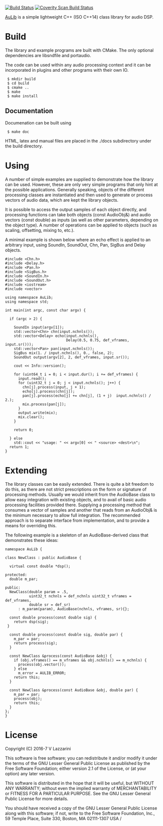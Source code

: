 [![Build Status](https://travis-ci.org/vlazzarini/AuLib.svg?branch=master)](https://travis-ci.org/vlazzarini/AuLib)
<a href="https://scan.coverity.com/projects/vlazzarini-aulib">
  <img alt="Coverity Scan Build Status"
       src="https://scan.coverity.com/projects/11643/badge.svg"/>
</a>

[AuLib](http://github.com/vlazzarini/AuLib) is a simple lightweight C++ (ISO C++14) class library for audio DSP.

Build
===========================================
 
  The library and example programs are built with CMake. The only
  optional dependencies are libsndfile and portaudio.
 
  The code can be used within any audio processing context and it can
  be incorporated in plugins and other programs with their own IO.
 

``` 
 $ mkdir build
 $ cd build
 $ cmake ..
 $ make
 $ make install
```

Documentation
----------------------------------------------

Documenation can be built using

```
 $ make doc
```

HTML, latex and manual files are placed in the ./docs subdirectory under
the build directory.

Using
=====================================
 
  A number of simple examples are supplied to demonstrate how the
  library can be used. However, these are only very simple programs
  that only hint at the possible applications. Generally speaking,
  objects of the different processing classes are instantiated and
  then used to generate or process vectors of audio data, which are
  kept the library objects.
 
  It is possible to access the output samples of each object directly,
  and processing functions can take both objects (const AudioObj&) and
  audio vectors (const double) as inputs (as well as other
  parameters, depending on the object type). A number of operations
  can be applied to objects (such as scaling, offsetting, mixing to,
  etc.).
 
  A minimal example is shown below where an echo effect is applied
  to an arbitrary input, using SoundIn, SoundOut, Chn, Pan, SigBus
  and Delay objects.
 
```
#include <Chn.h>
#include <Delay.h>
#include <Pan.h>
#include <SigBus.h>
#include <SoundIn.h>
#include <SoundOut.h>
#include <iostream>
#include <vector>

using namespace AuLib;
using namespace std;

int main(int argc, const char argv) {

  if (argc > 2) {

    SoundIn input(argv[1]);
    std::vector<Chn> chn(input.nchnls());
    std::vector<Delay> echo(input.nchnls(),
                            Delay(0.5, 0.75, def_vframes, input.sr()));
    std::vector<Pan> pan(input.nchnls());
    SigBus mix(1. / input.nchnls(), 0., false, 2);
    SoundOut output(argv[2], 2, def_vframes, input.sr());

    cout << Info::version();

    for (uint64_t i = 0; i < input.dur(); i += def_vframes) {
      input.read();
      for (uint32_t j = 0; j < input.nchnls(); j++) {
        chn[j].process(input, j + 1);
        echo[j].process(chn[j]);
        pan[j].process(echo[j] += chn[j], (1 + j)  input.nchnls() / 2.);
        mix.process(pan[j]);
      }
      output.write(mix);
      mix.clear();
    }

    return 0;

  } else
    std::cout << "usage: " << argv[0] << " <source> <dest>\n";
  return 1;
}
```
 
Extending
============================

  The library classes can be easily extended. There is quite a
  bit freedom to do this, as there are not strict prescriptions
  on the form or signature of processing methods. Usually we
  would inherit from the AudioBase class to allow easy
  integration with existing objects, and to avail of basic audio
  processing facilities provided there. Supplying a processing
  method that consumes a vector of samples and another that reads
  from an AudioObj& is the minimum necessary to allow full
  integration. The recommended approach is to separate
  interface from implementation, and to provide a means for
  overriding this.
 
  The following example is a skeleton of an AudioBase-derived
  class that demonstrates these ideas:
 
```
namespace AuLib {

class NewClass : public AudioBase {

  virtual const double *dsp();

protected:
  double m_par;

public:
  NewClass(double param = .5,
           uint32_t nchnls = def_nchnls uint32_t vframes = def_vframes,
           double sr = def_sr)
      : m_param(param), AudioBase(nchnls, vframes, sr){};

  const double process(const double sig) {
    return dsp(sig);
 }

  const double process(const double sig, double par) {
    m_par = par;
    return process(sig);
  }

  const NewClass &process(const AudioBase &obj) {
    if (obj.vframes() == m_vframes && obj.nchnls() == m_nchnls) {
      process(obj.vector());
    } else
      m_error = AULIB_ERROR;
    return this;
  }

  const NewClass &process(const AudioBase &obj, double par) {
    m_par = par;
    process(obj);
    return this;
  }
};
}
```
 
License
=====================

  Copyright (C) 2016-7 V Lazzarini
 
  This software is free software; you can redistribute it and/or
  modify it under the terms of the GNU Lesser General Public
  License as published by the Free Software Foundation; either
  version 2.1 of the License, or (at your option) any later version.
 
  This software is distributed in the hope that it will be useful,
  but WITHOUT ANY WARRANTY; without even the implied warranty of
  MERCHANTABILITY or FITNESS FOR A PARTICULAR PURPOSE.  See the GNU
  Lesser General Public License for more details.
 
  You should have received a copy of the GNU Lesser General Public
  License along with this software; if not, write to the Free Software
  Foundation, Inc., 59 Temple Place, Suite 330, Boston, MA 02111-1307 USA
 /
